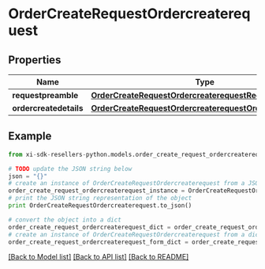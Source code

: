 # OrderCreateRequestOrdercreaterequest


## Properties

Name | Type | Description | Notes
------------ | ------------- | ------------- | -------------
**requestpreamble** | [**OrderCreateRequestOrdercreaterequestRequestpreamble**](OrderCreateRequestOrdercreaterequestRequestpreamble.md) |  | 
**ordercreatedetails** | [**OrderCreateRequestOrdercreaterequestOrdercreatedetails**](OrderCreateRequestOrdercreaterequestOrdercreatedetails.md) |  | [optional] 

## Example

```python
from xi-sdk-resellers-python.models.order_create_request_ordercreaterequest import OrderCreateRequestOrdercreaterequest

# TODO update the JSON string below
json = "{}"
# create an instance of OrderCreateRequestOrdercreaterequest from a JSON string
order_create_request_ordercreaterequest_instance = OrderCreateRequestOrdercreaterequest.from_json(json)
# print the JSON string representation of the object
print OrderCreateRequestOrdercreaterequest.to_json()

# convert the object into a dict
order_create_request_ordercreaterequest_dict = order_create_request_ordercreaterequest_instance.to_dict()
# create an instance of OrderCreateRequestOrdercreaterequest from a dict
order_create_request_ordercreaterequest_form_dict = order_create_request_ordercreaterequest.from_dict(order_create_request_ordercreaterequest_dict)
```
[[Back to Model list]](../README.md#documentation-for-models) [[Back to API list]](../README.md#documentation-for-api-endpoints) [[Back to README]](../README.md)


